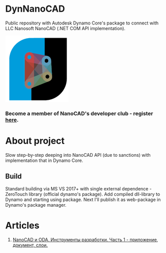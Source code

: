 # DynNanoCAD
Public repository with Autodesk Dynamo Core's package to connect with LLC Nanosoft NanoCAD (.NET COM API implementation).

![my_logo](logo.png)

### Become a member of NanoCAD's developer club - register [here](https://developer.nanocad.ru).

# About project
Slow step-by-step deeping into NanoCAD API (due to sanctions) with implementation that in Dynamo Core.
## Build
Standard building via MS VS 2017+ with single external dependence - ZeroTouch library (official dynamo's package). 
Add compiled dll-library to Dynamo and starting using package. Next I'll publish it as web-package in Dynamo's package manager.

# Articles
1. [NanoCAD и ODA. Инструменты разработки. Часть 1 - приложение, документ, слои.](https://zen.yandex.ru/media/id/5d0dba97ecd5cf00afaf2938/6223747e78c7ec42f56f98ee)
